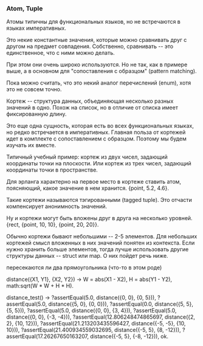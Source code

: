 ### Atom, Tuple

Атомы типичны для функциональных языков, но не встречаются в языках императивных.

Это некие константные значения, которые можно сравнивать друг с другом на предмет совпадения. Собственно, сравнивать -- это единственное, что с ними можно делать.

При этом они очень широко используются. Но не так, как в примере выше, а в основном для "сопоставления с образцом" (pattern matching). 

Пока можно считать, что это некий аналог перечислений (enum), хотя это не совсем точно.

Кортеж -- структура данных, объединяющая несколько разных значений в одно. Похож на список, но в отличие от списка имеет фиксированную длину.

Это еще одна сущность, которая есть во всех функциональных языках, но редко встречается в императивных. Главная польза от кортежей идет в комплекте с сопоставлением с образцом. Поэтому мы будем изучать их вместе.

Типичный учебный пример: кортеж из двух чисел, задающий координаты точки на плоскости. Или кортеж из трех чисел, задающий координаты точки в пространстве.

Для эрланга характерно на первое место в кортеже ставить атом, поясняющий, какое значение в нем хранится.
{point, 5.2, 4.6}.

Такие кортежи называются тэгированными (tagged tuple). Это отчасти компенсирует анонимность значений.

Ну и кортежи могут быть вложены друг в друга на несколько уровней.
 {rect, {point, 10, 10}, {point, 20, 20}}.
 
Обычно кортежи бывают небольшими -- 2-5 элементов. Для небольших кортежей смысл вложенных в них значений понятен из контекста. Если нужно хранить больше элементов, тогда лучше использовать другие структуры данных -- struct или map. О них пойдет речь ниже.
 
пересекаются ли два прямоугольника (что-то в этом роде)

distance({X1, Y1}, {X2, Y2}) ->
    W = abs(X1 - X2),
    H = abs(Y1 - Y2),
    math:sqrt(W * W + H * H).


distance_test() ->
    ?assertEqual(5.0, distance({0, 0}, {0, 5})),
    ?assertEqual(5.0, distance({5, 0}, {0, 0})),
    ?assertEqual(0.0, distance({5, 5}, {5, 5})),
    ?assertEqual(5.0, distance({0, 0}, {3, 4})),
    ?assertEqual(5.0, distance({0, 0}, {-3, -4})),
    ?assertEqual(12.806248474865697, distance({2, 2}, {10, 12})),
    ?assertEqual(21.213203435596427, distance({-5, -5}, {10, 10})),
    ?assertEqual(21.400934559032695, distance({-5, 5}, {8, -12})),
    ?assertEqual(17.26267650163207, distance({-5, 5}, {-8, -12})),
    ok.
    